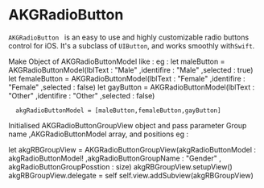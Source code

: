 # AKGRadioButton
`AKGRadioButton ` is an easy to use and highly customizable radio buttons control for iOS. It's a subclass of `UIButton`, and works smoothly with`Swift`.


Make Object of AKGRadioButtonModel like :
 eg   : let maleButton = AKGRadioButtonModel(lblText : "Male" ,identifire : "Male" ,selected : true)
        let femaleButton = AKGRadioButtonModel(lblText : "Female" ,identifire : "Female" ,selected : false)
        let gayButton = AKGRadioButtonModel(lblText : "Other" ,identifire : "Other" ,selected : false)
      
      akgRadioButtonModel = [maleButton,femaleButton,gayButton]

 
Initialised AKGRadioButtonGroupView object and pass parameter Group name ,AKGRadioButtonModel array, and positions
 eg    : 
 
let  akgRBGroupView = AKGRadioButtonGroupView(akgRadioButtonModel : akgRadioButtonModel! ,akgRadioButtonGroupName : "Gender" , akgRadioButtonGroupPosstion : size)
        akgRBGroupView.setupView()
        akgRBGroupView.delegate = self
        self.view.addSubview(akgRBGroupView)

 


